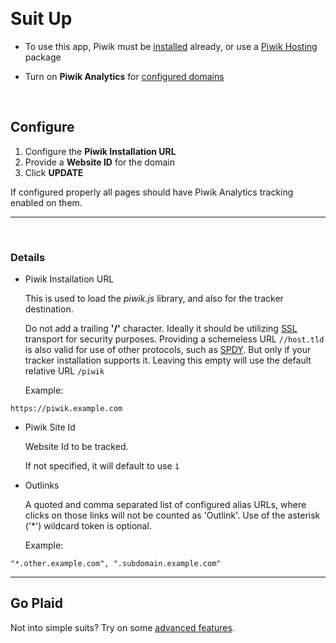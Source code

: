 
<a name="install">&nbsp;</a>

# Suit Up

+ To use this app, Piwik must be [installed](http://piwik.org/docs/installation/) already, or use a [Piwik Hosting](http://piwik.org/hosting/) package

+ Turn on **Piwik Analytics** for [configured domains](https://www.cloudflare.com/cloudflare-apps)


<a name="config">&nbsp;</a>

## Configure

1. Configure the **Piwik Installation URL**
3. Provide a **Website ID** for the domain
4. Click **UPDATE**

If configured properly all pages should have Piwik Analytics tracking enabled on them.


<hr/>

<a name="details">&nbsp;</a>
### Details
* Piwik Installation URL

    This is used to load the *piwik.js* library, and also for the tracker destination.

    Do not add a trailing **'/'** character. Ideally it should be utilizing [SSL](https://support.cloudflare.com/forums/21317627-SSL-at-CloudFlare) transport for security purposes. Providing a schemeless URL `//host.tld` is also valid for use of other protocols, such as [SPDY](https://www.cloudflare.com/spdy). But only if your tracker installation supports it. Leaving this empty will use the default relative URL `/piwik`
    
    Example:

```https://piwik.example.com```

* Piwik Site Id

    Website Id to be tracked.

    If not specified, it will default to use `1`

* Outlinks

    A quoted and comma separated list of configured alias URLs, where clicks on those links will not be counted as 'Outlink'.
    Use of the asterisk ('\*') wildcard token is optional.

    Example:

`
"*.other.example.com", ".subdomain.example.com"
`

<hr/>

## Go Plaid
Not into simple suits? 
Try on some [advanced features](/help/advanced/).

